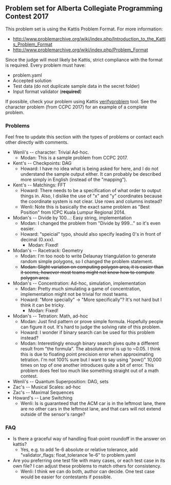 ﻿## Problem set for Alberta Collegiate Programming Contest 2017

This problem set is using the Kattis Problem Format. For more information:

* <http://www.problemarchive.org/wiki/index.php/Introduction_to_the_Kattis_Problem_Format>
* <http://www.problemarchive.org/wiki/index.php/Problem_Format>

Since the judge will most likely be Kattis, strict compliance with the format is required. Every problem must have:

* problem.yaml
* Accepted solution
* Test data (do not duplicate sample data in the secret folder)
* Input format validator (**required**)

If possible, check your problem using Kattis [verifyproblem](https://github.com/Kattis/problemtools) tool. See the character problem (from CCPC 2017) for an example of a complete problem.

### Problems

Feel free to update this section with the types of problems or contact each other directly with comments.

* Wenli's -- character: Trivial Ad-hoc.
  * Modan: This is a sample problem from CCPC 2017.
* Kent's -- Checkpoints: DAG
  * Howard: I have no idea what is being asked for here, and I do not understand the sample output either.  It can probably be described more simply in English (instead of the "mapping").
* Kent's -- Matchings: FFT
  * Howard: There needs to be a specification of what order to output things in.  Also, I dislike the use of "x" and "y" coordinates because the coordinate system is not clear.  Use rows and columns instead?
  * Wenli: Note this is basically the exact same problem as "Best Position" from ICPC Kuala Lumpur Regional 2014.
* Modan's -- Divide by 100...: Easy string, implementation
  * Modan: I changed the problem from "Divide by 999..." so it's even easier.
  * Howard: "speicial" typo, should also specify leading 0's in front of decimal (0.xxx).
    * Modan: Fixed!
* Modan's -- Racetrack: Geometry
  * Modan: I'm too noob to write Delaunay triangulation to generate random simple polygons, so I changed the problem statement.
  * ~~Modan: Slight variation on computing polygon area, it is easier than it seems, however most teams might not know how to compute polygon area.~~
* Modan's -- Concentration: Ad-hoc, simulation, implementation
  * Modan: Pretty much simulating a game of concentration, implementation might not be trivial for most teams.
  * Howard: "More specially" -> "More specifically"?  It's not hard but I think it can be tricky.
    * Modan: Fixed!
* Modan's -- Tetration: Math, ad-hoc
  * Modan: Just find pattern or prove simple formula. Hopefully people can figure it out. It's hard to judge the solving rate of this problem.
  * Howard: I wonder if binary search can be used for this problem instead?
  * Modan: Interestingly enough binary search gives quite a different result from "the formula". The absolute error is up to ~0.05. I think this is due to floating point precision error when approximating tetration. I'm not 100% sure but I want to say using "pow()" 10,000 times on top of one another introduces quite a bit of error. This problem does feel too much like something straight out of a math contest.
* Wenli's -- Quantum Superposition: DAG, sets
* Zac's -- Musical Scales: ad-hoc
* Zac's -- Maximal Sequences
* Howard's -- Lane Switching
  * Wenli: Is is guaranteed that the ACM car is in the leftmost lane, there are no other cars in the leftmost lane, and that cars will not extend outside of the sensor's range?

### FAQ

* Is there a graceful way of handling float-point roundoff in the answer on kattis?
  * Yes, e.g. to add 1e-6 absolute or relative tolerance, add "validator_flags: float_tolerance 1e-6" to problem.yaml
* Are you preferring one test file with many cases, or each test case in its own file? I can adjust these problems to match others for consistency.
  * Wenli: I think we can do both, author can decide. One test case would be easier for contestants if possible.
